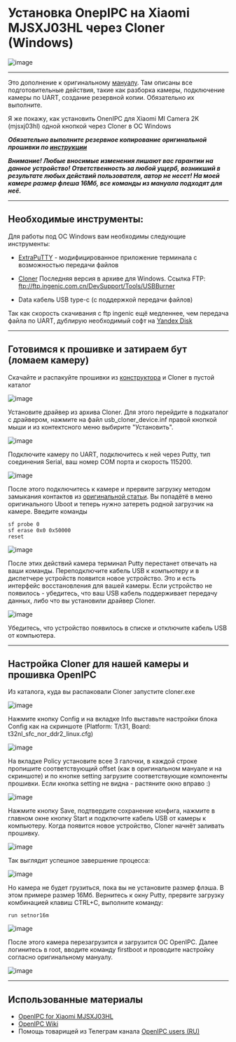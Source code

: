 # Установка OnepIPC на Xiaomi MJSXJ03HL через Cloner (Windows)

![image](images/camera.png)
_________
Это дополнение к оригинальному [мануалу](https://github.com/OpenIPC/device-mjsxj03hl/blob/master/README_ru.md). Там описаны все подготовительные действия, такие как разборка камеры, подключение камеры по UART, создание резервной копии. Обязательно их выполните.

Я же покажу, как установить OnenIPC для Xiaomi  MI Camera 2K (mjsxj03hl) одной кнопкой через Cloner в ОС Windows

***Обязательно выполните резервное копирование оригинальной прошивки по [инструкции](https://github.com/OpenIPC/device-mjsxj03hl/blob/master/README_ru.md#%D1%81%D0%BE%D1%85%D1%80%D0%B0%D0%BD%D0%B5%D0%BD%D0%B8%D0%B5-%D0%B7%D0%B0%D0%B2%D0%BE%D0%B4%D1%81%D0%BA%D0%BE%D0%B9-%D0%BF%D1%80%D0%BE%D1%88%D0%B8%D0%B2%D0%BA%D0%B8)***

***Внимание! Любые вносимые изменения лишают вас гарантии на данное устройство! Ответственность за любой ущерб, возникший в результате любых действий пользователя, автор не несет!
На моей камере размер флеша 16Мб, все команды из мануала подходят для неё.***
_____
## Необходимые инструменты:

Для работы под ОС Windows вам необходимы следующие инструменты:

- [ExtraPuTTY](https://sourceforge.net/projects/extraputty/files/) - модифицированное приложение терминала с возможностью передачи файлов

- [Cloner](ftp://ftp.ingenic.com.cn/DevSupport/Tools/USBBurner)  Последняя версия в архиве для Windows. Ссылка FTP: ftp://ftp.ingenic.com.cn/DevSupport/Tools/USBBurner

- Data кабель USB type-c (с поддержкой передачи файлов)

Так как скорость скачивания с ftp ingenic ещё медленнее, чем передача файла по UART, дублирую необходимый софт на [Yandex Disk](https://disk.yandex.ru/d/BJ-_Lq1zE5DeZw)
_________
## Готовимся к прошивке и затираем бут (ломаем камеру)

Скачайте и распакуйте прошивки из [конструктора](https://openipc.org/cameras/vendors/ingenic/socs/t31n) и Cloner в пустой каталог

![image](images/01_unpack_files.png)

Установите драйвер из архива Cloner. Для этого перейдите в подкаталог с драйвером, нажмите на файл usb_cloner_device.inf правой кнопкой мыши и из контектсного меню выбирите "Установить".

![image](images/02_install_driver.png)

Подключите камеру по UART, подключитесь к ней через Putty, тип соединения Serial, ваш номер COM порта и скорость 115200.

![image](images/00_putty_connect.png)

После этого подключитесь к камере и прервите загрузку методом замыкания контактов из [оригинальной статьи](https://github.com/OpenIPC/wiki/blob/master/en/help-uboot.md#shorting-pins-on-flash-chip). Вы попадётё в меню оригинального Uboot и теперь нужно затереть родной загрузчик на камере. Введите команды

    sf probe 0
    sf erase 0x0 0x50000
    reset

![image](images/03_erase_boot.png)

После этих действий камера терминал Putty перестанет отвечать на ваши команды. Переподключите кабель USB к компьютеру и в диспетчере устройств появится новое устройство. Это и есть интерфейс восстановления для вашей камеры. Если устройство не появилось - убедитесь, что ваш USB кабель поддерживает передачу данных, либо что вы установили драйвер Cloner.

![image](images/04_check_driver.png)

Убедитесь, что устройство появилось в списке и отключите кабель USB от компьютера.
_________
## Настройка Cloner для нашей камеры и прошивка OpenIPC

Из каталога, куда вы распаковали Cloner запустите cloner.exe

![image](images/05_start_cloner.png)

Нажмите кнопку Config и на вкладке Info выставьте настройки блока Config как на скриншоте (Platform: T/t31, Board: t32nl_sfc_nor_ddr2_linux.cfg)

![image](images/06_config_main.png)

На вкладке Policy установите всее 3 галочки, в каждой строке пропишите соответствующий offset (как в оригинальном мануале и на скриншоте) и по кнопке setting загрузите соответствующие компоненты прошивки. Если кнопка setting не видна - растяните окно вправо :)

![image](images/07_config_policy.png)

Нажмите кнопку Save, подтвердите сохранение конфига, нажмите в главном окне кнопку Start и подключите кабель USB от камеры к компьютеру. Когда появится новое устройство, Cloner начнёт заливать прошивку.

![image](images/08_run_cloner.png)

Так выглядит успешное завершение процесса:

![image](images/09_finish_cloner.png)

Но камера не будет грузиться, пока вы не установите размер флэша. В этом примере размер 16Мб. Вернитесь к окну Putty, прервите загрузку комбинацией клавиш CTRL+C, выполните команду: 

    run setnor16m

![image](images/10_run_setnor16m.png)

После этого камера перезагрузится и загрузится ОС OpenIPC. Далее логинитесь в root, вводите команду firstboot и проводите настройку согласно оригинальному мануалу. 

![image](images/12_firstboot.png)

_________
## Использованные материалы

- [OpenIPC for Xiaomi MJSXJ03HL](https://github.com/OpenIPC/device-mjsxj03hl)
- [OpenIPC Wiki](https://github.com/OpenIPC/wiki)
- Помощь товарищей из Телеграм канала [OpenIPC users (RU)](https://t.me/openipc_modding)
